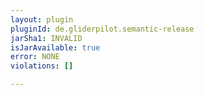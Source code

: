```yaml
---
layout: plugin
pluginId: de.gliderpilot.semantic-release
jarSha1: INVALID
isJarAvailable: true
error: NONE
violations: []

---
```

